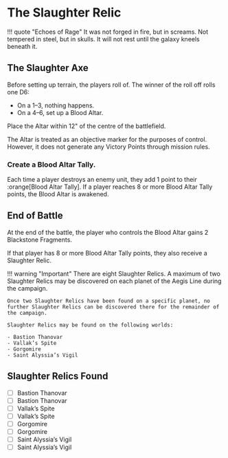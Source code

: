 # The Slaughter Relic

!!! quote "Echoes of Rage"
    It was not forged in fire, but in screams. Not tempered in steel, but in skulls. It will not rest until the galaxy kneels beneath it.

## The Slaughter Axe
Before setting up terrain, the players roll of. The winner of the roll off rolls one D6:

- On a 1–3, nothing happens.
- On a 4–6, set up a Blood Altar.

Place the Altar within 12" of the centre of the battlefield.

The Altar is treated as an objective marker for the purposes of control.
However, it does not generate any Victory Points through mission rules.

### Create a Blood Altar Tally.
Each time a player destroys an enemy unit, they add 1 point to their  :orange[Blood Altar Tally].
If a player reaches 8 or more Blood Altar Tally points, the Blood Altar is awakened.

## End of Battle
At the end of the battle, the player who controls the Blood Altar gains 2 Blackstone Fragments.

If that player has 8 or more Blood Altar Tally points, they also receive a Slaughter Relic.

!!! warning "Important"
    There are eight Slaughter Relics. A maximum of two Slaughter Relics may be discovered on each planet of the Aegis Line during the campaign.
    
    Once two Slaughter Relics have been found on a specific planet, no further Slaughter Relics can be discovered there for the remainder of the campaign.
    
    Slaughter Relics may be found on the following worlds:
    
    - Bastion Thanovar
    - Vallak’s Spite
    - Gorgomire
    - Saint Alyssia’s Vigil

## Slaughter Relics Found
- [ ] Bastion Thanovar
- [ ] Bastion Thanovar
- [ ] Vallak’s Spite
- [ ] Vallak’s Spite
- [ ] Gorgomire
- [ ] Gorgomire
- [ ] Saint Alyssia’s Vigil
- [ ] Saint Alyssia’s Vigil